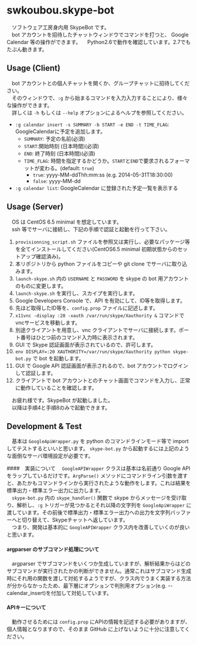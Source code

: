 swkoubou.skype-bot
==================

　ソフトウェア工房身内用 SkypeBot です。  
　bot アカウントを招待したチャットウィンドウでコマンドを打つと、 Google Calendar 等の操作ができます。
　Python2.6で動作を確認しています。2.7でもたぶん動きます。  

Usage (Client)
------------------
　bot アカウントとの個人チャットを開くか、グループチャットに招待してください。  
　そのウィンドウで、`:g` から始まるコマンドを入力入力することにより、様々な操作ができます。  
　詳しくは `-h` もしくは `--help` オプションによるヘルプを参照してください。

- `:g calendar insert -s SUMMARY -b START -e END -t TIME_FLAG`:  GoogleCalendarに予定を追加します。  
  - `SUMMARY`: 予定の名前(必須)
  - `START`:開始時刻 (日本時間)(必須)
  - `END`: 終了時刻 (日本時間)(必須)
  - `TIME_FLAG`: 時間を指定するかどうか。`START`と`END`で要求されるフォーマットが変わる。(default: `true`)
     - `true`: yyyy-MM-ddThh:mm:ss   (e.g. 2014-05-31T18:30:00)
     - `false`: yyyy-MM-dd
- `:g calendar list`: GoogleCalendar に登録された予定一覧を表示する

Usage (Server)
-------------------
　OS は CentOS 6.5 minimal を想定しています。  
　ssh 等でサーバに接続し、下記の手順で認証と起動を行って下さい。  

1. `provisionning_script.sh` ファイルを参照又は実行し、必要なパッケージ等を全てインストールしてください(CentOS6.5 minimal 初期状態からのセットアップ確認済み)。  
2. 本リポジトリから python ファイルをコピーや git clone でサーバに取り込みます。  
3. `launch-skype.sh` 内の `USERNAME` と `PASSWORD` を skype の bot  用アカウントのものに変更します。  
4. `launch-skype.sh` を実行し、スカイプを実行します。  
5. Google Developers Console で、API を有効にして、ID等を取得します。  
6. 先ほど取得したID等を、`config.prop` ファイルに記述します。
5. `x11vnc -display :20 -xauth /var/run/skype/Xauthority &` コマンドでvncサービスを移動します。  
6. 別途クライアントを用意し、vnc クライアントでサーバに接続します。ポート番号はひとつ前のコマンド入力時に表示されます。  
7. GUI で Skype 認証画面が表示されているので、許可します。  
8. `env DISPLAY=:20 XAUTHORITY=/var/run/skype/Xauthority python skype-bot.py` で bot を起動します。  
9. GUI で Google API 認証画面が表示されるので、bot アカウントでログインして認証します。  
10. クライアントで bot アカウントとのチャット画面でコマンドを入力し、正常に動作していることを確認します。  

　お疲れ様です。SkypeBot が起動しました。  
　以降は手順4と手順8のみで起動できます。

Development & Test
------
　基本は `GoogleApiWrapper.py` を python のコマンドラインモード等で import してテストするといいと思います。 `skype-bot.py` から起動するには上記のような面倒なサーバ環境設定が必要です。  

####　実装について
　`GoogleAPIWrapper` クラスは基本は名前通り Google API をラップしているだけです。`ArgParse()` メソッドにコマンドライン引数を渡すと、あたかもコマンドラインから実行されたような動作をします。これは結果を標準出力・標準エラー出力に出力します。  
　`skype-bot.py` 内の `skype_handler()` 関数で skype からメッセージを受け取り、解析し、`:g` トリガーが見つかるとそれ以降の文字列を `GoogleApiWrapper` に渡しています。その前後で標準出力・標準エラー出力への出力を文字列バッファーへと切り替えて、Skypeチャットへ返しています。  
　つまり、開発は基本的に `GoogleAPIWrapper` クラス内を改善していくのが良いと思います。

#### argparser のサブコマンド処理について
　argparser でサブコマンドをいくつか生成していますが、解析結果からはどのサブコマンドが実行されたかの判断ができません。通常これはサブコマンド生成時にそれ用の関数を渡して対処するようですが、クラス内でうまく実装する方法が分からなかったため、最下層にオプションで判別用オプション(e.g. --calendar_insert)を付加して対処しています。

#### APIキーについて
　動作させるためには `config.prop` にAPIの情報を記述する必要がありますが、個人情報となりますので、そのまま GitHub に上げないように十分に注意してください。
